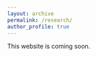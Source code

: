 ```yaml
---
layout: archive
permalink: /research/
author_profile: true
---
```


 This website is coming soon.


